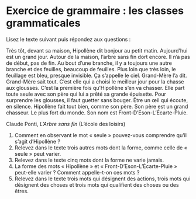 # Exercice de grammaire : les classes grammaticales

Lisez le texte suivant puis répondez aux questions :
	
Très tôt, devant sa maison, Hipollène dit bonjour au petit matin. Aujourd’hui est un grand jour.
Autour de la maison, l’arbre sans fin dort encore. Il n’a pas de début, pas de fin. Au bout d’une branche, il y a toujours une autre branche et des feuilles, beaucoup de feuilles. Plus loin que très loin, le feuillage est bleu, presque invisible.
Ça s’appelle le ciel. Grand-Mère l’a dit.
Grand-Mère sait tout. C’est elle qui a choisi le meilleur jour pour la chasse aux glousses. C’est la première fois qu’Hipollène s’en va chasser. Elle part toute seule avec son père qui lui a prêté sa grande épuisette.
Pour surprendre les glousses, il faut guetter sans bouger. Être un œil qui écoute, en silence. Hipollène fait tout bien, comme son père.
Son père est un grand chasseur. Le plus fort du monde. Son nom est Front-D’Eson-L’Écarte-Pluie.
                                
Claude Ponti, *L’Arbre sans fin* (L’école des loisirs)

1. Comment en observant le mot « seule » pouvez-vous comprendre qu’il s’agit d’Hipollène ?
2. Relevez dans le texte trois autres mots dont la forme, comme celle de « seule » peut varier.
3. Relevez dans le texte cinq mots dont la forme ne varie jamais.
4. La forme des mots « Hipollène » et « Front-D’Eson-L’Écarte-Pluie » peut-elle varier ? Comment appelle-t-on ces mots ? 
5. Relevez dans le texte trois mots qui désignent des actions, trois mots qui désignent des choses et trois mots qui qualifient des choses ou des êtres.
